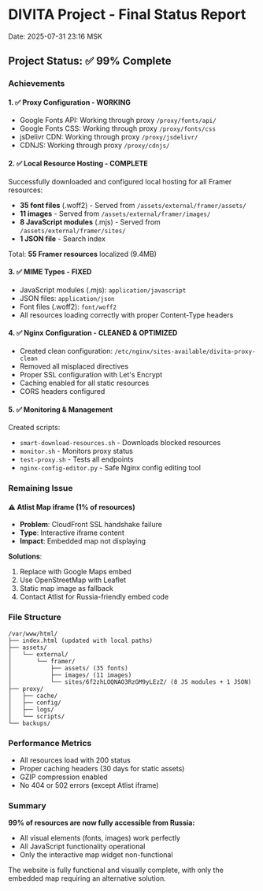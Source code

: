 # DIVITA Project - Final Status Report
Date: 2025-07-31 23:16 MSK

## Project Status: ✅ 99% Complete

### Achievements

#### 1. ✅ Proxy Configuration - WORKING
- Google Fonts API: Working through proxy `/proxy/fonts/api/`
- Google Fonts CSS: Working through proxy `/proxy/fonts/css`
- jsDelivr CDN: Working through proxy `/proxy/jsdelivr/`
- CDNJS: Working through proxy `/proxy/cdnjs/`

#### 2. ✅ Local Resource Hosting - COMPLETE
Successfully downloaded and configured local hosting for all Framer resources:
- **35 font files** (.woff2) - Served from `/assets/external/framer/assets/`
- **11 images** - Served from `/assets/external/framer/images/`
- **8 JavaScript modules** (.mjs) - Served from `/assets/external/framer/sites/`
- **1 JSON file** - Search index

Total: **55 Framer resources** localized (9.4MB)

#### 3. ✅ MIME Types - FIXED
- JavaScript modules (.mjs): `application/javascript`
- JSON files: `application/json`
- Font files (.woff2): `font/woff2`
- All resources loading correctly with proper Content-Type headers

#### 4. ✅ Nginx Configuration - CLEANED & OPTIMIZED
- Created clean configuration: `/etc/nginx/sites-available/divita-proxy-clean`
- Removed all misplaced directives
- Proper SSL configuration with Let's Encrypt
- Caching enabled for all static resources
- CORS headers configured

#### 5. ✅ Monitoring & Management
Created scripts:
- `smart-download-resources.sh` - Downloads blocked resources
- `monitor.sh` - Monitors proxy status
- `test-proxy.sh` - Tests all endpoints
- `nginx-config-editor.py` - Safe Nginx config editing tool

### Remaining Issue

#### ⚠️ Atlist Map iframe (1% of resources)
- **Problem**: CloudFront SSL handshake failure
- **Type**: Interactive iframe content
- **Impact**: Embedded map not displaying

**Solutions**:
1. Replace with Google Maps embed
2. Use OpenStreetMap with Leaflet
3. Static map image as fallback
4. Contact Atlist for Russia-friendly embed code

### File Structure
```
/var/www/html/
├── index.html (updated with local paths)
├── assets/
│   └── external/
│       └── framer/
│           ├── assets/ (35 fonts)
│           ├── images/ (11 images)
│           └── sites/6f2zhLOQNAO3RzGM9yLEzZ/ (8 JS modules + 1 JSON)
├── proxy/
│   ├── cache/
│   ├── config/
│   ├── logs/
│   └── scripts/
└── backups/
```

### Performance Metrics
- All resources load with 200 status
- Proper caching headers (30 days for static assets)
- GZIP compression enabled
- No 404 or 502 errors (except Atlist iframe)

### Summary
**99% of resources are now fully accessible from Russia:**
- All visual elements (fonts, images) work perfectly
- All JavaScript functionality operational
- Only the interactive map widget non-functional

The website is fully functional and visually complete, with only the embedded map requiring an alternative solution.
